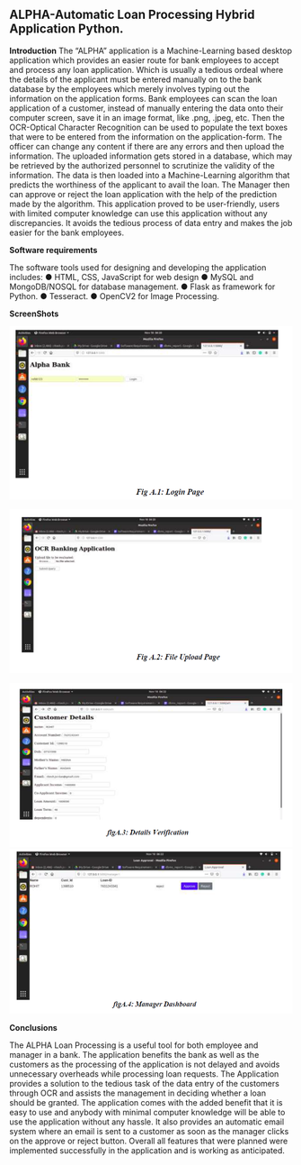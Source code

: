 ## ALPHA-Automatic Loan Processing Hybrid Application Python.

**Introduction**
The “ALPHA” application is a Machine-Learning based desktop application which provides an
easier route for bank employees to accept and process any loan application. Which is usually a
tedious ordeal where the details of the applicant must be entered manually on to the bank database
by the employees which merely involves typing out the information on the application forms.
Bank employees can scan the loan application of a customer, instead of manually entering the data
onto their computer screen, save it in an image format, like .png, .jpeg, etc. Then the OCR-Optical
Character Recognition can be used to populate the text boxes that were to be entered from the
information on the application-form. The officer can change any content if there are any errors and
then upload the information. The uploaded information gets stored in a database, which may be
retrieved by the authorized personnel to scrutinize the validity of the information. The data is then
loaded into a Machine-Learning algorithm that predicts the worthiness of the applicant to avail the
loan. The Manager then can approve or reject the loan application with the help of the prediction
made by the algorithm.
This application proved to be user-friendly, users with limited computer knowledge can use this
application without any discrepancies. It avoids the tedious process of data entry and makes the
job easier for the bank employees.

**Software requirements**

The software tools used for designing and developing the application includes:
● HTML, CSS, JavaScript for web design
● MySQL and MongoDB/NOSQL for database management.
● Flask as framework for Python.
● Tesseract.
● OpenCV2 for Image Processing.

**ScreenShots**

![enter image description here](https://raw.githubusercontent.com/rajrohit98/ALPHA/master/ss/1.PNG)

![enter image description here](https://raw.githubusercontent.com/rajrohit98/ALPHA/master/ss/2.PNG)

![enter image description here](https://raw.githubusercontent.com/rajrohit98/ALPHA/master/ss/3.PNG)
![enter image description here](https://raw.githubusercontent.com/rajrohit98/ALPHA/master/ss/4.PNG)

**Conclusions**

The ALPHA Loan Processing is a useful tool for both employee and manager in a bank. The
application benefits the bank as well as the customers as the processing of the application is not
delayed and avoids unnecessary overheads while processing loan requests. The Application
provides a solution to the tedious task of the data entry of the customers through OCR and assists
the management in deciding whether a loan should be granted. The application comes with the
added benefit that it is easy to use and anybody with minimal computer knowledge will be able to
use the application without any hassle. It also provides an automatic email system where an email
is sent to a customer as soon as the manager clicks on the approve or reject button. Overall all
features that were planned were implemented successfully in the application and is working as
anticipated.
